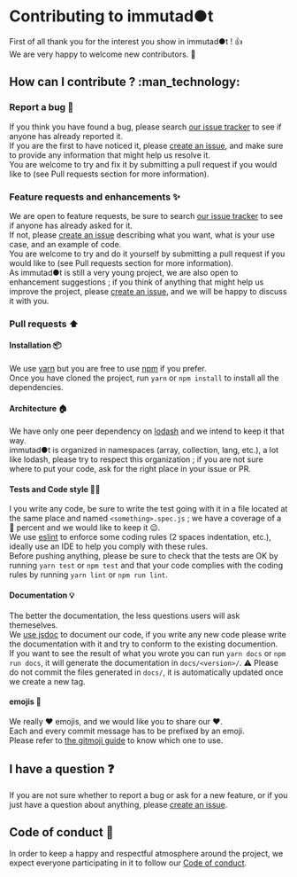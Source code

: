 # Contributing to immutad●t
First of all thank you for the interest you show in immutad●t ! :+1:<br />
We are very happy to welcome new contributors. :tada:

## How can I contribute ? :man_technology:
### Report a bug :bug:
If you think you have found a bug, please search [our issue tracker](https://github.com/Zenika/immutadot/issues) to see if anyone has already reported it.<br />
If you are the first to have noticed it, please [create an issue](https://github.com/Zenika/immutadot/issues/new), and make sure to provide any information that might help us resolve it.<br />
You are welcome to try and fix it by submitting a pull request if you would like to (see Pull requests section for more information).

### Feature requests and enhancements :sparkles:
We are open to feature requests, be sure to search [our issue tracker](https://github.com/Zenika/immutadot/issues) to see if anyone has already asked for it.<br />
If not, please [create an issue](https://github.com/Zenika/immutadot/issues/new) describing what you want, what is your use case, and an example of code.<br />
You are welcome to try and do it yourself by submitting a pull request if you would like to (see Pull requests section for more information).<br />
As immutad●t is still a very young project, we are also open to enhancement suggestions ; if you think of anything that might help us improve the project, please [create an issue](https://github.com/Zenika/immutadot/issues/new), and we will be happy to discuss it with you.

### Pull requests :arrow_up:
#### Installation :package:
We use [yarn](https://yarnpkg.com/) but you are free to use [npm](https://www.npmjs.com/) if you prefer.<br />
Once you have cloned the project, run `yarn` or `npm install` to install all the dependencies.

#### Architecture :house:
We have only one peer dependency on [lodash](https://lodash.com/) and we intend to keep it that way.<br />
immutad●t is organized in namespaces (array, collection, lang, etc.), a lot like lodash, please try to respect this organization ; if you are not sure where to put your code, ask for the right place in your issue or PR.

#### Tests and Code style :policeman:
I you write any code, be sure to write the test going with it in a file located at the same place and named `<something>.spec.js` ; we have a coverage of a :100: percent and we would like to keep it :wink:.<br />
We use [eslint](http://eslint.org/) to enforce some coding rules (2 spaces indentation, etc.), ideally use an IDE to help you comply with these rules.<br />
Before pushing anything, please be sure to check that the tests are OK by running `yarn test` or `npm test` and that your code complies with the coding rules by running `yarn lint` or `npm run lint`.

#### Documentation :bulb:
The better the documentation, the less questions users will ask themeselves.<br />
We [use jsdoc](http://usejsdoc.org/) to document our code, if you write any new code please write the documentation with it and try to conform to the existing documention.<br />
If you want to see the result of what you wrote you can run `yarn docs` or `npm run docs`, it will generate the documentation in `docs/<version>/`.
:warning: Please do not commit the files generated in `docs/`, it is automatically updated once we create a new tag.

#### emojis :beers:
We really :heart: emojis, and we would like you to share our :heart:.<br />
Each and every commit message has to be prefixed by an emoji.<br />
Please refer to [the gitmoji guide](https://gitmoji.carloscuesta.me/) to know which one to use.

## I have a question :question:
If you are not sure whether to report a bug or ask for a new feature, or if you just have a question about anything, please [create an issue](https://github.com/Zenika/immutadot/issues/new).

## Code of conduct :page_facing_up:
In order to keep a happy and respectful atmosphere around the project, we expect everyone participating in it to follow our [Code of conduct](https://github.com/Zenika/immutadot/blob/master/CODE_OF_CONDUCT.md).
